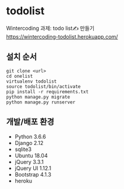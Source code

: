 # todolist
Wintercoding 과제: todo list✍ 만들기  
https://wintercoding-todolist.herokuapp.com/

## 설치 순서

    git clone <url> 
    cd onelist
    virtualenv todolist
    source todolist/bin/activate
    pip install -r requirements.txt
    python manage.py migrate
    python manage.py runserver
    
## 개발/배포 환경
- Python 3.6.6
- Django 2.12
- sqlite3
- Ubuntu 18.04
- jQuery 3.3.1
- jQuery UI 1.12.1
- Bootstrap 4.1.3 
- heroku
